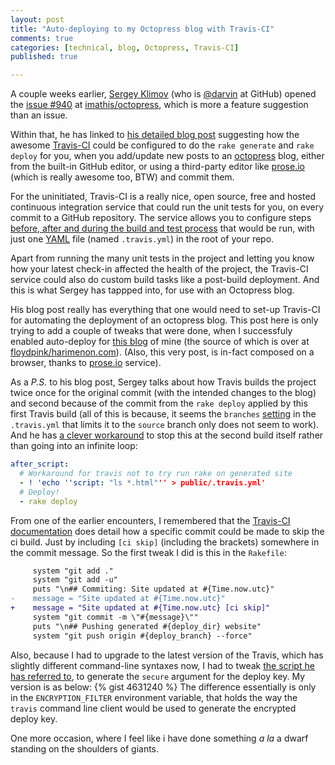```yaml
---
layout: post
title: "Auto-deploying to my Octopress blog with Travis-CI"
comments: true
categories: [technical, blog, Octopress, Travis-CI]
published: true

---
```


A couple weeks earlier, [Sergey Klimov](http://darvin.github.com/) (who is [@darvin](https://github.com/darvin) at GitHub) opened the [issue #940](https://github.com/imathis/octopress/issues/940) at [imathis/octopress](https://github.com/imathis/octopress), which is more a feature suggestion than an issue.

Within that, he has linked to [his detailed blog post](http://darvin.github.com/blog/2013/01/13/Prose_Octopress_TravisIO/ "Prose.io + Octopress + Travis-CI + GitHub Pages = ♥") suggesting how the awesome [Travis-CI](https://travis-ci.org/) could be configured to do the `rake generate` and `rake deploy` for you, when you add/update new posts to an [octopress](http://octopress.org/) blog, either from the built-in GitHub editor, or using a third-party editor like [prose.io](prose.io) (which is really awesome too, BTW) and commit them.

For the uninitiated, Travis-CI is a really nice, open source, free and hosted continuous integration service that could run the unit tests for you, on every commit to a GitHub repository. The service allows you to configure steps [before, after and during the build and test process](http://about.travis-ci.org/docs/user/build-configuration/) that would be run, with just one [YAML](http://www.yaml.org/ "YAML Ain't Markup Language") file (named `.travis.yml`) in the root of your repo.

Apart from running the many unit tests in the project and letting you know how your latest check-in affected the health of the project, the Travis-CI service could also do custom build tasks like a post-build deployment. And this is what Sergey has tappped into, for use with an Octopress blog.

His blog post really has everything that one would need to set-up Travis-CI for automating the deployment of an octopress blog. This post here is only trying to add a couple of tweaks that were done, when I successfuly enabled auto-deploy for [this blog](/blog) of mine (the source of which is over at [floydpink/harimenon.com](https://github.com/floydpink/harimenon.com)). (Also, this very post, is in-fact composed on a browser, thanks to [prose.io](http://prose.io/#floydpink) service).

As a _P.S._ to his blog post, Sergey talks about how Travis builds the project twice once for the original commit (with the intended changes to the blog) and second because of the commit from the `rake deploy` applied by this first Travis build (all of this is because, it seems the `branches` [setting](https://gist.github.com/4522846#file-travis-yml-L1) in the `.travis.yml` that limits it to the `source` branch only does not seem to work). And he has [a clever workaround](https://gist.github.com/4522846#file-travis-yml-L22) to stop this at the second build itself rather than going into an infinite loop:

``` yaml after_script
after_script:
  # Workaround for travis not to try run rake on generated site
  - ! 'echo ''script: "ls *.html"'' > public/.travis.yml'
  # Deploy!
  - rake deploy
```

From one of the earlier encounters, I remembered that the [Travis-CI documentation](http://about.travis-ci.org/docs/user/how-to-skip-a-build/) does detail how a specific commit could be made to skip the ci build. Just by including `[ci skip]` (including the brackets) somewhere in the commit message. So the first tweak I did is this in the `Rakefile`:

``` diff Rakefile
     system "git add ."
     system "git add -u"
     puts "\n## Commiting: Site updated at #{Time.now.utc}"
-    message = "Site updated at #{Time.now.utc}"
+    message = "Site updated at #{Time.now.utc} [ci skip]"
     system "git commit -m \"#{message}\""
     puts "\n## Pushing generated #{deploy_dir} website"
     system "git push origin #{deploy_branch} --force"
```

Also, because I had to upgrade to the latest version of the Travis, which has slightly different command-line syntaxes now, I had to tweak [the script he has referred to](https://gist.github.com/4242707), to generate the `secure` argument for the deploy key. My version is as below:
{% gist 4631240 %}
The difference essentially is only in the `ENCRYPTION_FILTER` environment variable, that holds the way the `travis` command line client would be used to generate the encrypted deploy key.

One more occasion, where I feel like i have done something _a la_ a dwarf standing on the shoulders of giants.
